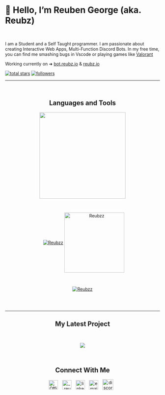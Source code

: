 <!-- 
  Document is Divided into 
    - Title
    - Intro
    - Stars
    - Follow 
    - Languages
    - Stats
    - Top Languages
    - Contribution Streak
    - Latest Project
    - Contact Me


-->

<!-- Title -->
<h1>👋 Hello, I’m Reuben George (aka. Reubz) </h1>
<br />

<!-- Intro -->
<p align="left">I am a Student and a Self Taught programmer. I am passionate about creating Interactive Web Apps, Multi-Function Discord Bots. In my free time, you can find me smashing bugs in Vscode or playing games like <a href="https://playvalorant.com/">Valorant</a></p>
<p>Working currently on ➜ <a href="https://bot.reubz.io">bot.reubz.io</a> & <a href="https://reubz.io">reubz.io</a> </p>

<p align="left"> 
  
<!--  Stars  -->
  <a href="https://github.com/Reubzz?tab=repositories&sort=stargazers#gh-dark-mode-only">
    <img alt="total stars" title="Total stars on GitHub" src="https://custom-icon-badges.demolab.com/github/stars/Reubzz?color=655489&style=for-the-badge&labelColor=c691e9&logo=star"/></a>
    
<!--  Follow Me  -->
  <a href="https://github.com/Reubzz?tab=followers#gh-dark-mode-only">
    <img alt="followers" title="Follow me on Github" src="https://custom-icon-badges.demolab.com/github/followers/Reubzz?color=dacc84&labelColor=f9e692&style=for-the-badge&logo=person-add&label=Follow&logoColor=white"/></a>
</p>

---

<br />
<!-- Languages -->
<h2 align="center">Languages and Tools</h2> 
<p align="center">
<img width="280px"  src="https://skillicons.dev/icons?i=html,css,js,cpp,c,java,python,nodejs,mongodb&perline=9"  />
</p>
<br />
<!-- Stats -->
<p align="center">
    &nbsp;
    <a href="https://github.com/Reubzz" target="_blank"><img align="center" src="https://github-readme-stats.vercel.app/api?username=Reubzz&count_private=true&show_icons=true&theme=github_dark_dimmed" alt="Reubzz" /></a>
<!--  Most used languages  -->
    <a href="https://github.com/Reubzz" target="_blank"><img align="center" height="195" src="https://github-readme-stats.vercel.app/api/top-langs/?username=Reubzz&langs_count=6&show_icon=true&layout=compact&theme=github_dark_dimmed" alt="Reubzz" /></a> 

</p> 
<br>

<!-- Contribution Streak -->
<p align="center">
    <a href="https://github.com/Reubzz" target="_blank"><img align="center" src="https://streak-stats.demolab.com?user=Reubzz&theme=panda&sideNums=539BF5&fire=539BF5&ring=539BF5&currStreakLabel=539BF5&sideLabels=539BF5&currStreakNum=539BF5&dates=ADBAC7&background=24292F&border=24292F&stroke=373E47" alt="Reubzz"/></a>
</p>
<br/>
<br />

---
<!-- Latest Projects -->

<h2 align="center">My Latest Project</h2> 
<br />
<p align="center" >
    <a href="https://github.com/Reubzz/discord-bot-website" target="_blank"><img align="center" src="https://github-readme-stats.vercel.app/api/pin/?username=Reubzz&repo=discord-bot-website&theme=github_dark_dimmed&show_owner=true"/></a>
</p>
<br />

<!-- Contact -->
<h2 align="center">Connect With Me</h2> 
<p align="center">
    <a href="https://twitter.com/Official_Reubz" target="_blank"><img align="center" width="30px" style="padding-right:10px;" src="https://raw.githubusercontent.com/rahuldkjain/github-profile-readme-generator/master/src/images/icons/Social/twitter.svg" alt="Official_Reubz" /></a>
    <a href="https://instagram.com/_.reubz._" target="_blank"><img align="center" width="30px" style="padding-right:10px" src="https://raw.githubusercontent.com/rahuldkjain/github-profile-readme-generator/master/src/images/icons/Social/instagram.svg" alt="_.reubz._" /></a>
    <a href="https://www.linkedin.com/in/reubenjgeorge/" target="_blank"><img align="center" alt="linkedin" width="30px" style="padding-right: 10px;" src="https://cdn.jsdelivr.net/gh/devicons/devicon/icons/linkedin/linkedin-original.svg" /></a>
    <a href="mailto:contact@reubz.io" target="_blank"><img align="center" alt="email" width="30px" style="padding-right: 10px;" src="https://raw.githubusercontent.com/simple-icons/simple-icons/develop/icons/maildotru.svg" /></a>
    <a href="https://discord.com/invite/nmKqbgtEWb" target="_blank"><img align="center" alt="discord" width="35px" style="padding-right: 10px;" src="https://raw.githubusercontent.com/rahuldkjain/github-profile-readme-generator/master/src/images/icons/Social/discord.svg" /></a>
</p>
      
